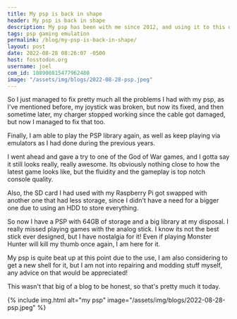 ```yaml
---
title: My psp is back in shape
header: My psp is back in shape
description: My psp has been with me since 2012, and using it to this day has always been fun. Now its back in shape, a fixed analog stick, more storage and more cool things
tags: psp gaming emulation
permalink: /blog/my-psp-is-back-in-shape/
layout: post
date: 2022-08-28 08:26:07 -0500
host: fosstodon.org
username: joel
com_id: 108900815477962480
image: "/assets/img/blogs/2022-08-28-psp.jpeg"
---
```


So I just managed to fix pretty much all the problems I had with my psp, as I've mentioned before, my joystick was broken, but now its fixed, and then sometime later, my charger stopped working since the cable got damaged, but now I managed to fix that too.

Finally, I am able to play the PSP library again, as well as keep playing via emulators as I had done during the previous years.

I went ahead and gave a try to one of the God of War games, and I gotta say it still looks really, really awesome. Its obviously nothing close to how the latest game looks like, but the fluidity and the gameplay is top notch console quality.

Also, the SD card I had used with my Raspberry Pi got swapped with another one that had less storage, since I didn't have a need for a bigger one due to using an HDD to store everything.

So now I have a PSP with 64GB of storage and a big library at my disposal. I really missed playing games with the analog stick. I know its not the best stick ever designed, but I have nostalgia for it! Even if playing Monster Hunter will kill my thumb once again, I am here for it.

My psp is quite beat up at this point due to the use, I am also considering to get a new shell for it, but I am not into repairing and modding stuff myself, any advice on that would be appreciated!

This wasn't that big of a blog to be honest, so that's pretty much it today.

{% include img.html alt="my psp" image="/assets/img/blogs/2022-08-28-psp.jpeg" %}
